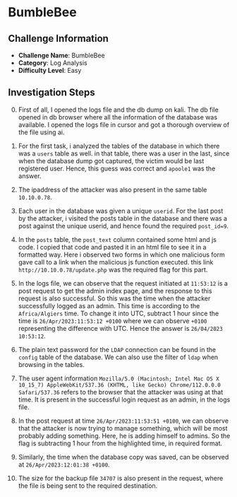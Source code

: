 # BumbleBee

## Challenge Information
- **Challenge Name**: BumbleBee
- **Category**: Log Analysis
- **Difficulty Level**: Easy

## Investigation Steps

0. First of all, I opened the logs file and the db dump on kali. The db file opened in db browser where all the information of the database was available. I opened the logs file in cursor and got a thorough overview of the file using ai.

1. For the first task, i analyzed the tables of the database in which there was a `users` table as well. in that table, there was a user in the last, since when the database dump got captured, the victim would be last registered user. Hence, this guess was correct and `apoole1` was the answer.

2. The ipaddress of the attacker was also present in the same table `10.10.0.78`.

3. Each user in the database was given a unique `userid`. For the last post by the attacker, i visited the posts table in the database and there was a post against the unique userid, and hence found the required `post_id=9`.

4. In the `posts` table, the `post_text` column contained some html and js code. I copied that code and pasted it in an html file to see it in a formatted way. Here i observed two forms in which one malicious form gave call to a link when the malicious js function executed. this link `http://10.10.0.78/update.php` was the required flag for this part.

5. In the logs file, we can observe that the request initiated at `11:53:12` is a post request to get the admin index page, and the response to this request is also successful. So this was the time when the attacker successfully logged as an admin. This time is according to the `Africa/Algiers` time. To change it into UTC, subtract 1 hour since the time is `26/Apr/2023:11:53:12 +0100` where we can observe `+0100` representing the difference with UTC. Hence the answer is `26/04/2023 10:53:12`.

6. The plain text password for the `LDAP` connection can be found in the `config` table of the database. We can also use the filter of `ldap` when browsing in the tables.

7. The user agent information `Mozilla/5.0 (Macintosh; Intel Mac OS X 10_15_7) AppleWebKit/537.36 (KHTML, like Gecko) Chrome/112.0.0.0 Safari/537.36` refers to the browser that the attacker was using at that time. It is present in the successful login request as an admin, in the logs file.

8. In the post request at time `26/Apr/2023:11:53:51 +0100`, we can observe that the attacker is now trying to manage something, which will be most probably adding something. Here, he is adding himself to admins. So the flag is subtracting 1 hour from the highlighted time, in required format.

9. Similarly, the time when the database copy was saved, can be observed at `26/Apr/2023:12:01:38 +0100`.

10. The size for the backup file `34707` is also present in the request, where the file is being sent to the required destination.
